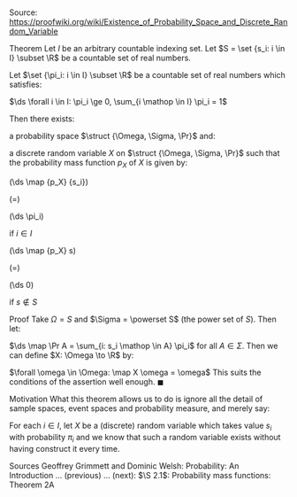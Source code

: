# 

Source: https://proofwiki.org/wiki/Existence_of_Probability_Space_and_Discrete_Random_Variable



Theorem
Let $I$ be an arbitrary countable indexing set.
Let $S = \set {s_i: i \in I} \subset \R$ be a countable set of real numbers.

Let $\set {\pi_i: i \in I} \subset \R$ be a countable set of real numbers which satisfies:

$\ds \forall i \in I: \pi_i \ge 0, \sum_{i \mathop \in I} \pi_i = 1$

Then there exists:

a probability space $\struct {\Omega, \Sigma, \Pr}$
and:

a discrete random variable $X$ on $\struct {\Omega, \Sigma, \Pr}$
such that the probability mass function $p_X$ of $X$ is given by:














\(\ds \map {p_X} {s_i}\)

\(=\)







\(\ds \pi_i\)





if $i \in I$














\(\ds \map {p_X} s\)

\(=\)







\(\ds 0\)





if $s \notin S$





Proof
Take $\Omega = S$ and $\Sigma = \powerset S$ (the power set of $S$).
Then let:

$\ds \map \Pr A = \sum_{i: s_i \mathop \in A} \pi_i$
for all $A \in \Sigma$.
Then we can define $X: \Omega \to \R$ by:

$\forall \omega \in \Omega: \map X \omega = \omega$
This suits the conditions of the assertion well enough.
$\blacksquare$


Motivation
What this theorem allows us to do is ignore all the detail of sample spaces, event spaces and probability measure, and merely say:

For each $i \in I$, let $X$ be a (discrete) random variable which takes value $s_i$ with probability $\pi_i$
and we know that such a random variable exists without having construct it every time.


Sources
Geoffrey Grimmett and Dominic Welsh: Probability: An Introduction ... (previous) ... (next): $\S 2.1$: Probability mass functions: Theorem $2 \text{A}$




